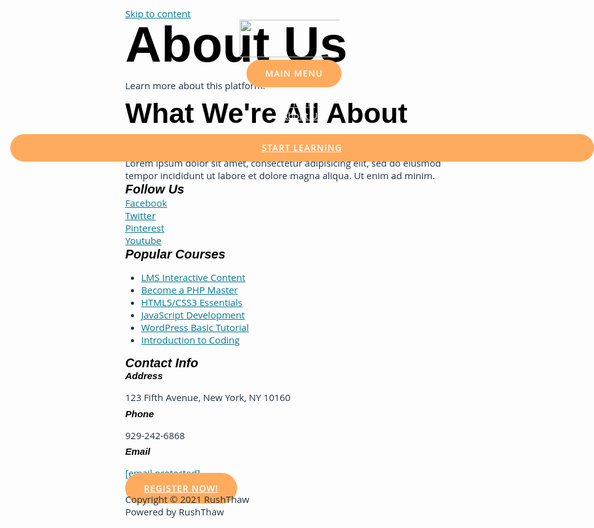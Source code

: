 <!DOCTYPE html>
<html lang="en-US">
<head>
<meta charset="UTF-8">
<meta name="viewport" content="width=device-width, initial-scale=1">
<link rel="profile" href="https://gmpg.org/xfn/11">
<title>About Us &#8211; RushThaw</title>
<meta name='robots' content='max-image-preview:large' />
<link rel='dns-prefetch' href='//platform-api.sharethis.com' />
<link rel='dns-prefetch' href='//fonts.googleapis.com' />
<link rel='dns-prefetch' href='//s.w.org' />
<link rel="alternate" type="application/rss+xml" title="RushThaw &raquo; Feed" href="https://platform.rushthaw.com/feed/" />
<link rel="alternate" type="application/rss+xml" title="RushThaw &raquo; Comments Feed" href="https://platform.rushthaw.com/comments/feed/" />
<script type="90255e0ad44b620b885b8bdf-text/javascript">
			window._wpemojiSettings = {"baseUrl":"https:\/\/s.w.org\/images\/core\/emoji\/13.0.1\/72x72\/","ext":".png","svgUrl":"https:\/\/s.w.org\/images\/core\/emoji\/13.0.1\/svg\/","svgExt":".svg","source":{"concatemoji":"https:\/\/platform.rushthaw.com\/wp-includes\/js\/wp-emoji-release.min.js?ver=5.7.2"}};
			!function(e,a,t){var n,r,o,i=a.createElement("canvas"),p=i.getContext&&i.getContext("2d");function s(e,t){var a=String.fromCharCode;p.clearRect(0,0,i.width,i.height),p.fillText(a.apply(this,e),0,0);e=i.toDataURL();return p.clearRect(0,0,i.width,i.height),p.fillText(a.apply(this,t),0,0),e===i.toDataURL()}function c(e){var t=a.createElement("script");t.src=e,t.defer=t.type="text/javascript",a.getElementsByTagName("head")[0].appendChild(t)}for(o=Array("flag","emoji"),t.supports={everything:!0,everythingExceptFlag:!0},r=0;r<o.length;r++)t.supports[o[r]]=function(e){if(!p||!p.fillText)return!1;switch(p.textBaseline="top",p.font="600 32px Arial",e){case"flag":return s([127987,65039,8205,9895,65039],[127987,65039,8203,9895,65039])?!1:!s([55356,56826,55356,56819],[55356,56826,8203,55356,56819])&&!s([55356,57332,56128,56423,56128,56418,56128,56421,56128,56430,56128,56423,56128,56447],[55356,57332,8203,56128,56423,8203,56128,56418,8203,56128,56421,8203,56128,56430,8203,56128,56423,8203,56128,56447]);case"emoji":return!s([55357,56424,8205,55356,57212],[55357,56424,8203,55356,57212])}return!1}(o[r]),t.supports.everything=t.supports.everything&&t.supports[o[r]],"flag"!==o[r]&&(t.supports.everythingExceptFlag=t.supports.everythingExceptFlag&&t.supports[o[r]]);t.supports.everythingExceptFlag=t.supports.everythingExceptFlag&&!t.supports.flag,t.DOMReady=!1,t.readyCallback=function(){t.DOMReady=!0},t.supports.everything||(n=function(){t.readyCallback()},a.addEventListener?(a.addEventListener("DOMContentLoaded",n,!1),e.addEventListener("load",n,!1)):(e.attachEvent("onload",n),a.attachEvent("onreadystatechange",function(){"complete"===a.readyState&&t.readyCallback()})),(n=t.source||{}).concatemoji?c(n.concatemoji):n.wpemoji&&n.twemoji&&(c(n.twemoji),c(n.wpemoji)))}(window,document,window._wpemojiSettings);
		</script>
<style>
img.wp-smiley,
img.emoji {
	display: inline !important;
	border: none !important;
	box-shadow: none !important;
	height: 1em !important;
	width: 1em !important;
	margin: 0 .07em !important;
	vertical-align: -0.1em !important;
	background: none !important;
	padding: 0 !important;
}
</style>
<link rel='stylesheet' id='course-review-css' href='https://platform.rushthaw.com/wp-content/plugins/learnpress-course-review/assets/css/course-review.css?ver=5.7.2' media='all' />
<link rel='stylesheet' id='astra-theme-css-css' href='https://platform.rushthaw.com/wp-content/themes/astra/assets/css/minified/style.min.css?ver=3.5.0' media='all' />
<style id='astra-theme-css-inline-css'>
html{font-size:93.75%;}a,.page-title{color:#007991;}a:hover,a:focus{color:#ffab5e;}body,button,input,select,textarea,.ast-button,.ast-custom-button{font-family:'Open Sans',sans-serif;font-weight:400;font-size:15px;font-size:1rem;}blockquote{color:#000000;}p,.entry-content p{margin-bottom:0.5em;}h1,.entry-content h1,h2,.entry-content h2,h3,.entry-content h3,h4,.entry-content h4,h5,.entry-content h5,h6,.entry-content h6,.site-title,.site-title a{font-family:'Poppins',sans-serif;font-weight:600;}.site-title{font-size:35px;font-size:2.3333333333333rem;display:none;}header .custom-logo-link img{max-width:160px;}.astra-logo-svg{width:160px;}.ast-archive-description .ast-archive-title{font-size:40px;font-size:2.6666666666667rem;}.site-header .site-description{font-size:15px;font-size:1rem;display:none;}.entry-title{font-size:25px;font-size:1.6666666666667rem;}h1,.entry-content h1{font-size:80px;font-size:5.3333333333333rem;font-weight:900;font-family:'Poppins',sans-serif;line-height:1;}h2,.entry-content h2{font-size:45px;font-size:3rem;font-weight:600;font-family:'Poppins',sans-serif;line-height:1.2;}h3,.entry-content h3{font-size:37px;font-size:2.4666666666667rem;font-weight:600;font-family:'Poppins',sans-serif;line-height:1.2;}h4,.entry-content h4{font-size:25px;font-size:1.6666666666667rem;line-height:1.2;}h5,.entry-content h5{font-size:20px;font-size:1.3333333333333rem;line-height:1.2;}h6,.entry-content h6{font-size:15px;font-size:1rem;line-height:1.2;}.ast-single-post .entry-title,.page-title{font-size:20px;font-size:1.3333333333333rem;}::selection{background-color:#ffab5e;color:#000000;}body,h1,.entry-title a,.entry-content h1,h2,.entry-content h2,h3,.entry-content h3,h4,.entry-content h4,h5,.entry-content h5,h6,.entry-content h6{color:#22323d;}.tagcloud a:hover,.tagcloud a:focus,.tagcloud a.current-item{color:#ffffff;border-color:#007991;background-color:#007991;}input:focus,input[type="text"]:focus,input[type="email"]:focus,input[type="url"]:focus,input[type="password"]:focus,input[type="reset"]:focus,input[type="search"]:focus,textarea:focus{border-color:#007991;}input[type="radio"]:checked,input[type=reset],input[type="checkbox"]:checked,input[type="checkbox"]:hover:checked,input[type="checkbox"]:focus:checked,input[type=range]::-webkit-slider-thumb{border-color:#007991;background-color:#007991;box-shadow:none;}.site-footer a:hover + .post-count,.site-footer a:focus + .post-count{background:#007991;border-color:#007991;}.single .nav-links .nav-previous,.single .nav-links .nav-next{color:#007991;}.entry-meta,.entry-meta *{line-height:1.45;color:#007991;}.entry-meta a:hover,.entry-meta a:hover *,.entry-meta a:focus,.entry-meta a:focus *,.page-links > .page-link,.page-links .page-link:hover,.post-navigation a:hover{color:#ffab5e;}.widget-title{font-size:21px;font-size:1.4rem;color:#22323d;}#cat option,.secondary .calendar_wrap thead a,.secondary .calendar_wrap thead a:visited{color:#007991;}.secondary .calendar_wrap #today,.ast-progress-val span{background:#007991;}.secondary a:hover + .post-count,.secondary a:focus + .post-count{background:#007991;border-color:#007991;}.calendar_wrap #today > a{color:#ffffff;}.page-links .page-link,.single .post-navigation a{color:#007991;}.ast-header-break-point .main-header-bar .ast-button-wrap .menu-toggle{border-radius:0px;}.main-header-menu .menu-link,.ast-header-custom-item a{color:#22323d;}.main-header-menu .menu-item:hover > .menu-link,.main-header-menu .menu-item:hover > .ast-menu-toggle,.main-header-menu .ast-masthead-custom-menu-items a:hover,.main-header-menu .menu-item.focus > .menu-link,.main-header-menu .menu-item.focus > .ast-menu-toggle,.main-header-menu .current-menu-item > .menu-link,.main-header-menu .current-menu-ancestor > .menu-link,.main-header-menu .current-menu-item > .ast-menu-toggle,.main-header-menu .current-menu-ancestor > .ast-menu-toggle{color:#007991;}.header-main-layout-3 .ast-main-header-bar-alignment{margin-right:auto;}.header-main-layout-2 .site-header-section-left .ast-site-identity{text-align:left;}.ast-logo-title-inline .site-logo-img{padding-right:1em;}.site-logo-img img{ transition:all 0.2s linear;}.ast-header-break-point .ast-mobile-menu-buttons-minimal.menu-toggle{background:transparent;color:#ffffff;}.ast-header-break-point .ast-mobile-menu-buttons-outline.menu-toggle{background:transparent;border:1px solid #ffffff;color:#ffffff;}.ast-header-break-point .ast-mobile-menu-buttons-fill.menu-toggle{background:#ffffff;color:#000000;}.ast-page-builder-template .hentry {margin: 0;}.ast-page-builder-template .site-content > .ast-container {max-width: 100%;padding: 0;}.ast-page-builder-template .site-content #primary {padding: 0;margin: 0;}.ast-page-builder-template .no-results {text-align: center;margin: 4em auto;}.ast-page-builder-template .ast-pagination {padding: 2em;} .ast-page-builder-template .entry-header.ast-no-title.ast-no-thumbnail {margin-top: 0;}.ast-page-builder-template .entry-header.ast-header-without-markup {margin-top: 0;margin-bottom: 0;}.ast-page-builder-template .entry-header.ast-no-title.ast-no-meta {margin-bottom: 0;}.ast-page-builder-template.single .post-navigation {padding-bottom: 2em;}.ast-page-builder-template.single-post .site-content > .ast-container {max-width: 100%;}.ast-page-builder-template.single-post .site-content > .ast-container {max-width: 100%;}.ast-page-builder-template .entry-header {margin-top: 4em;margin-left: auto;margin-right: auto;padding-left: 20px;padding-right: 20px;}.ast-page-builder-template .ast-archive-description {margin-top: 4em;margin-left: auto;margin-right: auto;padding-left: 20px;padding-right: 20px;}.ast-page-builder-template.ast-no-sidebar .entry-content .alignwide {margin-left: 0;margin-right: 0;}.single.ast-page-builder-template .entry-header {padding-left: 20px;padding-right: 20px;}.ast-page-builder-template.ast-no-sidebar .entry-content .alignwide {margin-left: 0;margin-right: 0;}.ast-small-footer{color:#a3a3a3;}.ast-small-footer > .ast-footer-overlay{background-color:#ffffff;;}.footer-adv .footer-adv-overlay{border-top-style:solid;border-top-color:#7a7a7a;}.wp-block-buttons.aligncenter{justify-content:center;}@media (max-width:782px){.entry-content .wp-block-columns .wp-block-column{margin-left:0px;}}@media (max-width:921px){.ast-separate-container .ast-article-post,.ast-separate-container .ast-article-single{padding:1.5em 2.14em;}.ast-separate-container #primary,.ast-separate-container #secondary{padding:1.5em 0;}#primary,#secondary{padding:1.5em 0;margin:0;}.ast-left-sidebar #content > .ast-container{display:flex;flex-direction:column-reverse;width:100%;}.ast-author-box img.avatar{margin:20px 0 0 0;}}@media (min-width:922px){.ast-separate-container.ast-right-sidebar #primary,.ast-separate-container.ast-left-sidebar #primary{border:0;}.search-no-results.ast-separate-container #primary{margin-bottom:4em;}}.elementor-button-wrapper .elementor-button{border-style:solid;border-top-width:0;border-right-width:0;border-left-width:0;border-bottom-width:0;}body .elementor-button.elementor-size-sm,body .elementor-button.elementor-size-xs,body .elementor-button.elementor-size-md,body .elementor-button.elementor-size-lg,body .elementor-button.elementor-size-xl,body .elementor-button{border-radius:100px;padding-top:15px;padding-right:30px;padding-bottom:15px;padding-left:30px;}@media (max-width:544px){.elementor-button-wrapper .elementor-button.elementor-size-sm,.elementor-button-wrapper .elementor-button.elementor-size-xs,.elementor-button-wrapper .elementor-button.elementor-size-md,.elementor-button-wrapper .elementor-button.elementor-size-lg,.elementor-button-wrapper .elementor-button.elementor-size-xl,.elementor-button-wrapper .elementor-button{padding-top:15px;padding-right:27px;padding-bottom:15px;padding-left:27px;}}.elementor-button-wrapper .elementor-button{border-color:#ffab5e;background-color:#ffab5e;}.elementor-button-wrapper .elementor-button:hover,.elementor-button-wrapper .elementor-button:focus{color:#ffffff;background-color:#ff9635;border-color:#ff9635;}.wp-block-button .wp-block-button__link,.elementor-button-wrapper .elementor-button,.elementor-button-wrapper .elementor-button:visited{color:#ffffff;}.elementor-button-wrapper .elementor-button{font-family:inherit;font-weight:600;line-height:1;text-transform:uppercase;letter-spacing:1px;}body .elementor-button.elementor-size-sm,body .elementor-button.elementor-size-xs,body .elementor-button.elementor-size-md,body .elementor-button.elementor-size-lg,body .elementor-button.elementor-size-xl,body .elementor-button{font-size:14px;font-size:0.93333333333333rem;}.wp-block-button .wp-block-button__link:hover,.wp-block-button .wp-block-button__link:focus{color:#ffffff;background-color:#ff9635;border-color:#ff9635;}.elementor-widget-heading h1.elementor-heading-title{line-height:1;}.elementor-widget-heading h2.elementor-heading-title{line-height:1.2;}.elementor-widget-heading h3.elementor-heading-title{line-height:1.2;}.elementor-widget-heading h4.elementor-heading-title{line-height:1.2;}.elementor-widget-heading h5.elementor-heading-title{line-height:1.2;}.elementor-widget-heading h6.elementor-heading-title{line-height:1.2;}.wp-block-button .wp-block-button__link{border-style:solid;border-top-width:0;border-right-width:0;border-left-width:0;border-bottom-width:0;border-color:#ffab5e;background-color:#ffab5e;color:#ffffff;font-family:inherit;font-weight:600;line-height:1;text-transform:uppercase;letter-spacing:1px;font-size:14px;font-size:0.93333333333333rem;border-radius:100px;padding-top:15px;padding-right:30px;padding-bottom:15px;padding-left:30px;}@media (max-width:921px){.wp-block-button .wp-block-button__link{font-size:13px;font-size:0.86666666666667rem;}}@media (max-width:544px){.wp-block-button .wp-block-button__link{font-size:12px;font-size:0.8rem;padding-top:15px;padding-right:27px;padding-bottom:15px;padding-left:27px;}}.menu-toggle,button,.ast-button,.ast-custom-button,.button,input#submit,input[type="button"],input[type="submit"],input[type="reset"]{border-style:solid;border-top-width:0;border-right-width:0;border-left-width:0;border-bottom-width:0;color:#ffffff;border-color:#ffab5e;background-color:#ffab5e;border-radius:100px;padding-top:15px;padding-right:30px;padding-bottom:15px;padding-left:30px;font-family:inherit;font-weight:600;font-size:14px;font-size:0.93333333333333rem;line-height:1;text-transform:uppercase;letter-spacing:1px;}button:focus,.menu-toggle:hover,button:hover,.ast-button:hover,.ast-custom-button:hover .button:hover,.ast-custom-button:hover ,input[type=reset]:hover,input[type=reset]:focus,input#submit:hover,input#submit:focus,input[type="button"]:hover,input[type="button"]:focus,input[type="submit"]:hover,input[type="submit"]:focus{color:#ffffff;background-color:#ff9635;border-color:#ff9635;}@media (min-width:544px){.ast-container{max-width:100%;}}@media (max-width:544px){.ast-separate-container .ast-article-post,.ast-separate-container .ast-article-single,.ast-separate-container .comments-title,.ast-separate-container .ast-archive-description{padding:1.5em 1em;}.ast-separate-container #content .ast-container{padding-left:0.54em;padding-right:0.54em;}.ast-separate-container .ast-comment-list li.depth-1{padding:1.5em 1em;margin-bottom:1.5em;}.ast-separate-container .ast-comment-list .bypostauthor{padding:.5em;}.ast-search-menu-icon.ast-dropdown-active .search-field{width:170px;}.menu-toggle,button,.ast-button,.button,input#submit,input[type="button"],input[type="submit"],input[type="reset"]{padding-top:15px;padding-right:27px;padding-bottom:15px;padding-left:27px;font-size:12px;font-size:0.8rem;}}@media (max-width:921px){.menu-toggle,button,.ast-button,.button,input#submit,input[type="button"],input[type="submit"],input[type="reset"]{font-size:13px;font-size:0.86666666666667rem;}.ast-mobile-header-stack .main-header-bar .ast-search-menu-icon{display:inline-block;}.ast-header-break-point.ast-header-custom-item-outside .ast-mobile-header-stack .main-header-bar .ast-search-icon{margin:0;}.ast-comment-avatar-wrap img{max-width:2.5em;}.ast-separate-container .ast-comment-list li.depth-1{padding:1.5em 2.14em;}.ast-separate-container .comment-respond{padding:2em 2.14em;}.ast-comment-meta{padding:0 1.8888em 1.3333em;}}@media (max-width:921px){.site-title{display:none;}.ast-archive-description .ast-archive-title{font-size:40px;}.site-header .site-description{display:none;}.entry-title{font-size:30px;}h1,.entry-content h1{font-size:65px;}h2,.entry-content h2{font-size:32px;}h3,.entry-content h3{font-size:25px;}h4,.entry-content h4{font-size:20px;font-size:1.3333333333333rem;}h5,.entry-content h5{font-size:18px;font-size:1.2rem;}h6,.entry-content h6{font-size:15px;font-size:1rem;}.ast-single-post .entry-title,.page-title{font-size:30px;}.astra-logo-svg{width:150px;}header .custom-logo-link img,.ast-header-break-point .site-logo-img .custom-mobile-logo-link img{max-width:150px;}}@media (max-width:544px){.site-title{display:none;}.ast-archive-description .ast-archive-title{font-size:40px;}.site-header .site-description{display:none;}.entry-title{font-size:30px;}h1,.entry-content h1{font-size:32px;}h2,.entry-content h2{font-size:26px;}h3,.entry-content h3{font-size:20px;}h4,.entry-content h4{font-size:18px;font-size:1.2rem;}h5,.entry-content h5{font-size:16px;font-size:1.0666666666667rem;}h6,.entry-content h6{font-size:15px;font-size:1rem;}.ast-single-post .entry-title,.page-title{font-size:30px;}.ast-header-break-point .site-branding img,.ast-header-break-point .custom-logo-link img{max-width:150px;}.astra-logo-svg{width:150px;}.ast-header-break-point .site-logo-img .custom-mobile-logo-link img{max-width:150px;}}@media (max-width:921px){html{font-size:85.5%;}}@media (max-width:544px){html{font-size:85.5%;}}@media (min-width:922px){.ast-container{max-width:1240px;}}@font-face {font-family: "Astra";src: url(https://platform.rushthaw.com/wp-content/themes/astra/assets/fonts/astra.woff) format("woff"),url(https://platform.rushthaw.com/wp-content/themes/astra/assets/fonts/astra.ttf) format("truetype"),url(https://platform.rushthaw.com/wp-content/themes/astra/assets/fonts/astra.svg#astra) format("svg");font-weight: normal;font-style: normal;font-display: fallback;}@media (max-width:921px) {.main-header-bar .main-header-bar-navigation{display:none;}}.ast-desktop .main-header-menu.submenu-with-border .sub-menu,.ast-desktop .main-header-menu.submenu-with-border .astra-full-megamenu-wrapper{border-color:#ffab5e;}.ast-desktop .main-header-menu.submenu-with-border .sub-menu{border-top-width:2px;border-right-width:0px;border-left-width:0px;border-bottom-width:0px;border-style:solid;}.ast-desktop .main-header-menu.submenu-with-border .sub-menu .sub-menu{top:-2px;}.ast-desktop .main-header-menu.submenu-with-border .sub-menu .menu-link,.ast-desktop .main-header-menu.submenu-with-border .children .menu-link{border-bottom-width:0px;border-style:solid;border-color:#eaeaea;}@media (min-width:922px){.main-header-menu .sub-menu .menu-item.ast-left-align-sub-menu:hover > .sub-menu,.main-header-menu .sub-menu .menu-item.ast-left-align-sub-menu.focus > .sub-menu{margin-left:-0px;}}.ast-small-footer{border-top-style:solid;border-top-width:0;border-top-color:#7a7a7a;}.ast-header-break-point .main-navigation ul .button-custom-menu-item .menu-link {padding: 0 20px;display: inline-block;width: 100%;border-bottom-width: 1px;border-style: solid;border-color: #eaeaea;}.button-custom-menu-item .ast-custom-button-link .ast-custom-button {font-size: inherit;font-family: inherit;font-weight: inherit;}.button-custom-menu-item .ast-custom-button-link .ast-custom-button:hover {transition: all 0.1s ease-in-out;}.ast-header-break-point.ast-header-custom-item-inside .main-header-bar .main-header-bar-navigation .ast-search-icon {display: none;}.ast-header-break-point.ast-header-custom-item-inside .main-header-bar .ast-search-menu-icon .search-form {padding: 0;display: block;overflow: hidden;}.ast-header-break-point .ast-header-custom-item .widget:last-child {margin-bottom: 1em;}.ast-header-custom-item .widget {margin: 0.5em;display: inline-block;vertical-align: middle;}.ast-header-custom-item .widget p {margin-bottom: 0;}.ast-header-custom-item .widget li {width: auto;}.ast-header-custom-item-inside .button-custom-menu-item .menu-link {display: none;}.ast-header-custom-item-inside.ast-header-break-point .button-custom-menu-item .ast-custom-button-link {display: none;}.ast-header-custom-item-inside.ast-header-break-point .button-custom-menu-item .menu-link {display: block;}.ast-header-break-point.ast-header-custom-item-outside .main-header-bar .ast-search-icon {margin-right: 1em;}.ast-header-break-point.ast-header-custom-item-inside .main-header-bar .ast-search-menu-icon .search-field,.ast-header-break-point.ast-header-custom-item-inside .main-header-bar .ast-search-menu-icon.ast-inline-search .search-field {width: 100%;padding-right: 5.5em;}.ast-header-break-point.ast-header-custom-item-inside .main-header-bar .ast-search-menu-icon .search-submit {display: block;position: absolute;height: 100%;top: 0;right: 0;padding: 0 1em;border-radius: 0;}.ast-header-break-point .ast-header-custom-item .ast-masthead-custom-menu-items {padding-left: 20px;padding-right: 20px;margin-bottom: 1em;margin-top: 1em;}.ast-header-custom-item-inside.ast-header-break-point .button-custom-menu-item {padding-left: 0;padding-right: 0;margin-top: 0;margin-bottom: 0;}.astra-icon-down_arrow::after {content: "\e900";font-family: Astra;}.astra-icon-close::after {content: "\e5cd";font-family: Astra;}.astra-icon-drag_handle::after {content: "\e25d";font-family: Astra;}.astra-icon-format_align_justify::after {content: "\e235";font-family: Astra;}.astra-icon-menu::after {content: "\e5d2";font-family: Astra;}.astra-icon-reorder::after {content: "\e8fe";font-family: Astra;}.astra-icon-search::after {content: "\e8b6";font-family: Astra;}.astra-icon-zoom_in::after {content: "\e56b";font-family: Astra;}.astra-icon-check-circle::after {content: "\e901";font-family: Astra;}.astra-icon-shopping-cart::after {content: "\f07a";font-family: Astra;}.astra-icon-shopping-bag::after {content: "\f290";font-family: Astra;}.astra-icon-shopping-basket::after {content: "\f291";font-family: Astra;}.astra-icon-circle-o::after {content: "\e903";font-family: Astra;}.astra-icon-certificate::after {content: "\e902";font-family: Astra;}@media (min-width:921px){.ast-theme-transparent-header #masthead{position:absolute;left:0;right:0;}.ast-theme-transparent-header .main-header-bar,.ast-theme-transparent-header.ast-header-break-point .main-header-bar{background:none;}body.elementor-editor-active.ast-theme-transparent-header #masthead,.fl-builder-edit .ast-theme-transparent-header #masthead,body.vc_editor.ast-theme-transparent-header #masthead,body.brz-ed.ast-theme-transparent-header #masthead{z-index:0;}.ast-header-break-point.ast-replace-site-logo-transparent.ast-theme-transparent-header .custom-mobile-logo-link{display:none;}.ast-header-break-point.ast-replace-site-logo-transparent.ast-theme-transparent-header .transparent-custom-logo{display:inline-block;}.ast-theme-transparent-header .ast-above-header,.ast-theme-transparent-header .ast-above-header.ast-above-header-bar{background-image:none;background-color:transparent;}.ast-theme-transparent-header .ast-below-header{background-image:none;background-color:transparent;}}.ast-theme-transparent-header .ast-builder-menu .main-header-menu,.ast-theme-transparent-header .ast-builder-menu .main-header-menu .menu-link,.ast-theme-transparent-header [CLASS*="ast-builder-menu-"] .main-header-menu .menu-item > .menu-link,.ast-theme-transparent-header .ast-masthead-custom-menu-items,.ast-theme-transparent-header .ast-masthead-custom-menu-items a,.ast-theme-transparent-header .ast-builder-menu .main-header-menu .menu-item > .ast-menu-toggle,.ast-theme-transparent-header .ast-builder-menu .main-header-menu .menu-item > .ast-menu-toggle,.ast-theme-transparent-header .ast-above-header-navigation a,.ast-header-break-point.ast-theme-transparent-header .ast-above-header-navigation a,.ast-header-break-point.ast-theme-transparent-header .ast-above-header-navigation > ul.ast-above-header-menu > .menu-item-has-children:not(.current-menu-item) > .ast-menu-toggle,.ast-theme-transparent-header .ast-below-header-menu,.ast-theme-transparent-header .ast-below-header-menu a,.ast-header-break-point.ast-theme-transparent-header .ast-below-header-menu a,.ast-header-break-point.ast-theme-transparent-header .ast-below-header-menu,.ast-theme-transparent-header .main-header-menu .menu-link{color:rgba(255,255,255,0.75);}.ast-theme-transparent-header .ast-builder-menu .main-header-menu .menu-item:hover > .menu-link,.ast-theme-transparent-header .ast-builder-menu .main-header-menu .menu-item:hover > .ast-menu-toggle,.ast-theme-transparent-header .ast-builder-menu .main-header-menu .ast-masthead-custom-menu-items a:hover,.ast-theme-transparent-header .ast-builder-menu .main-header-menu .focus > .menu-link,.ast-theme-transparent-header .ast-builder-menu .main-header-menu .focus > .ast-menu-toggle,.ast-theme-transparent-header .ast-builder-menu .main-header-menu .current-menu-item > .menu-link,.ast-theme-transparent-header .ast-builder-menu .main-header-menu .current-menu-ancestor > .menu-link,.ast-theme-transparent-header .ast-builder-menu .main-header-menu .current-menu-item > .ast-menu-toggle,.ast-theme-transparent-header .ast-builder-menu .main-header-menu .current-menu-ancestor > .ast-menu-toggle,.ast-theme-transparent-header [CLASS*="ast-builder-menu-"] .main-header-menu .current-menu-item > .menu-link,.ast-theme-transparent-header [CLASS*="ast-builder-menu-"] .main-header-menu .current-menu-ancestor > .menu-link,.ast-theme-transparent-header [CLASS*="ast-builder-menu-"] .main-header-menu .current-menu-item > .ast-menu-toggle,.ast-theme-transparent-header [CLASS*="ast-builder-menu-"] .main-header-menu .current-menu-ancestor > .ast-menu-toggle,.ast-theme-transparent-header .main-header-menu .menu-item:hover > .menu-link,.ast-theme-transparent-header .main-header-menu .current-menu-item > .menu-link,.ast-theme-transparent-header .main-header-menu .current-menu-ancestor > .menu-link{color:#ffffff;}@media (max-width:921px){.ast-theme-transparent-header #masthead{position:absolute;left:0;right:0;}.ast-theme-transparent-header .main-header-bar,.ast-theme-transparent-header.ast-header-break-point .main-header-bar{background:none;}body.elementor-editor-active.ast-theme-transparent-header #masthead,.fl-builder-edit .ast-theme-transparent-header #masthead,body.vc_editor.ast-theme-transparent-header #masthead,body.brz-ed.ast-theme-transparent-header #masthead{z-index:0;}.ast-header-break-point.ast-replace-site-logo-transparent.ast-theme-transparent-header .custom-mobile-logo-link{display:none;}.ast-header-break-point.ast-replace-site-logo-transparent.ast-theme-transparent-header .transparent-custom-logo{display:inline-block;}.ast-theme-transparent-header .ast-above-header,.ast-theme-transparent-header .ast-above-header.ast-above-header-bar{background-image:none;background-color:transparent;}.ast-theme-transparent-header .ast-below-header{background-image:none;background-color:transparent;}}@media (max-width:921px){.ast-theme-transparent-header .ast-builder-menu .main-header-menu,.ast-theme-transparent-header .ast-builder-menu .main-header-menu .menu-link,.ast-theme-transparent-header [CLASS*="ast-builder-menu-"] .main-header-menu .menu-item > .menu-link,.ast-theme-transparent-header .ast-masthead-custom-menu-items,.ast-theme-transparent-header .ast-masthead-custom-menu-items a,.ast-theme-transparent-header .ast-builder-menu .main-header-menu .menu-item > .ast-menu-toggle,.ast-theme-transparent-header .ast-builder-menu .main-header-menu .menu-item > .ast-menu-toggle,.ast-theme-transparent-header .main-header-menu .menu-link{color:#676767;}.ast-theme-transparent-header .ast-builder-menu .main-header-menu .menu-item:hover > .menu-link,.ast-theme-transparent-header .ast-builder-menu .main-header-menu .menu-item:hover > .ast-menu-toggle,.ast-theme-transparent-header .ast-builder-menu .main-header-menu .ast-masthead-custom-menu-items a:hover,.ast-theme-transparent-header .ast-builder-menu .main-header-menu .focus > .menu-link,.ast-theme-transparent-header .ast-builder-menu .main-header-menu .focus > .ast-menu-toggle,.ast-theme-transparent-header .ast-builder-menu .main-header-menu .current-menu-item > .menu-link,.ast-theme-transparent-header .ast-builder-menu .main-header-menu .current-menu-ancestor > .menu-link,.ast-theme-transparent-header .ast-builder-menu .main-header-menu .current-menu-item > .ast-menu-toggle,.ast-theme-transparent-header .ast-builder-menu .main-header-menu .current-menu-ancestor > .ast-menu-toggle,.ast-theme-transparent-header [CLASS*="ast-builder-menu-"] .main-header-menu .current-menu-item > .menu-link,.ast-theme-transparent-header [CLASS*="ast-builder-menu-"] .main-header-menu .current-menu-ancestor > .menu-link,.ast-theme-transparent-header [CLASS*="ast-builder-menu-"] .main-header-menu .current-menu-item > .ast-menu-toggle,.ast-theme-transparent-header [CLASS*="ast-builder-menu-"] .main-header-menu .current-menu-ancestor > .ast-menu-toggle,.ast-theme-transparent-header .main-header-menu .menu-item:hover > .menu-link,.ast-theme-transparent-header .main-header-menu .current-menu-item > .menu-link,.ast-theme-transparent-header .main-header-menu .current-menu-ancestor > .menu-link{color:#007991;}}.ast-theme-transparent-header .main-header-bar,.ast-theme-transparent-header.ast-header-break-point .main-header-bar{border-bottom-width:0;border-bottom-style:solid;}.ast-breadcrumbs .trail-browse,.ast-breadcrumbs .trail-items,.ast-breadcrumbs .trail-items li{display:inline-block;margin:0;padding:0;border:none;background:inherit;text-indent:0;}.ast-breadcrumbs .trail-browse{font-size:inherit;font-style:inherit;font-weight:inherit;color:inherit;}.ast-breadcrumbs .trail-items{list-style:none;}.trail-items li::after{padding:0 0.3em;content:"\00bb";}.trail-items li:last-of-type::after{display:none;}h1,.entry-content h1,h2,.entry-content h2,h3,.entry-content h3,h4,.entry-content h4,h5,.entry-content h5,h6,.entry-content h6{color:#000000;}.elementor-widget-heading .elementor-heading-title{margin:0;}.elementor-post.elementor-grid-item.hentry{margin-bottom:0;}.woocommerce div.product .elementor-element.elementor-products-grid .related.products ul.products li.product,.elementor-element .elementor-wc-products .woocommerce[class*='columns-'] ul.products li.product{width:auto;margin:0;float:none;}.ast-left-sidebar .elementor-section.elementor-section-stretched,.ast-right-sidebar .elementor-section.elementor-section-stretched{max-width:100%;left:0 !important;}.elementor-template-full-width .ast-container{display:block;}.ast-header-break-point .main-header-bar{border-bottom-width:0;}@media (min-width:922px){.main-header-bar{border-bottom-width:0;}}.ast-safari-browser-less-than-11 .main-header-menu .menu-item, .ast-safari-browser-less-than-11 .main-header-bar .ast-masthead-custom-menu-items{display:block;}.main-header-menu .menu-item, #astra-footer-menu .menu-item, .main-header-bar .ast-masthead-custom-menu-items{-js-display:flex;display:flex;-webkit-box-pack:center;-webkit-justify-content:center;-moz-box-pack:center;-ms-flex-pack:center;justify-content:center;-webkit-box-orient:vertical;-webkit-box-direction:normal;-webkit-flex-direction:column;-moz-box-orient:vertical;-moz-box-direction:normal;-ms-flex-direction:column;flex-direction:column;}.main-header-menu > .menu-item > .menu-link, #astra-footer-menu > .menu-item > .menu-link,{height:100%;-webkit-box-align:center;-webkit-align-items:center;-moz-box-align:center;-ms-flex-align:center;align-items:center;-js-display:flex;display:flex;}.ast-primary-menu-disabled .main-header-bar .ast-masthead-custom-menu-items{flex:unset;}.main-header-menu .sub-menu .menu-item.menu-item-has-children > .menu-link:after{position:absolute;right:1em;top:50%;transform:translate(0,-50%) rotate(270deg);}.ast-header-break-point .main-header-bar .main-header-bar-navigation .page_item_has_children > .ast-menu-toggle::before, .ast-header-break-point .main-header-bar .main-header-bar-navigation .menu-item-has-children > .ast-menu-toggle::before, .ast-mobile-popup-drawer .main-header-bar-navigation .menu-item-has-children>.ast-menu-toggle::before, .ast-header-break-point .ast-mobile-header-wrap .main-header-bar-navigation .menu-item-has-children > .ast-menu-toggle::before{font-weight:bold;content:"\e900";font-family:Astra;text-decoration:inherit;display:inline-block;}.ast-header-break-point .main-navigation ul.sub-menu .menu-item .menu-link:before{content:"\e900";font-family:Astra;font-size:.65em;text-decoration:inherit;display:inline-block;transform:translate(0, -2px) rotateZ(270deg);margin-right:5px;}.widget_search .search-form:after{font-family:Astra;font-size:1.2em;font-weight:normal;content:"\e8b6";position:absolute;top:50%;right:15px;transform:translate(0, -50%);}.astra-search-icon::before{content:"\e8b6";font-family:Astra;font-style:normal;font-weight:normal;text-decoration:inherit;text-align:center;-webkit-font-smoothing:antialiased;-moz-osx-font-smoothing:grayscale;}.main-header-bar .main-header-bar-navigation .page_item_has_children > a:after, .main-header-bar .main-header-bar-navigation .menu-item-has-children > a:after, .site-header-focus-item .main-header-bar-navigation .menu-item-has-children > .menu-link:after{content:"\e900";display:inline-block;font-family:Astra;font-size:.6rem;font-weight:bold;text-rendering:auto;-webkit-font-smoothing:antialiased;-moz-osx-font-smoothing:grayscale;margin-left:10px;line-height:normal;}.ast-mobile-popup-drawer .main-header-bar-navigation .ast-submenu-expanded>.ast-menu-toggle::before{transform:rotateX(180deg);}.ast-header-break-point .main-header-bar-navigation .menu-item-has-children > .menu-link:after{display:none;}
</style>
<link rel='stylesheet' id='astra-google-fonts-css' href='//fonts.googleapis.com/css?family=Open+Sans%3A400%2C600%2C700%7CPoppins%3A600%2C&#038;display=fallback&#038;ver=3.5.0' media='all' />
<link rel='stylesheet' id='astra-menu-animation-css' href='https://platform.rushthaw.com/wp-content/themes/astra/assets/css/minified/menu-animation.min.css?ver=3.5.0' media='all' />
<link rel='stylesheet' id='wp-block-library-css' href='https://platform.rushthaw.com/wp-includes/css/dist/block-library/style.min.css?ver=5.7.2' media='all' />
<link rel='stylesheet' id='wplc_chat_box-front-end-css' href='//platform.rushthaw.com/wp-content/plugins/wp-live-chat-support/includes/blocks/wplc-chat-box/style.css?ver=1623834382' media='all' />
<link rel='stylesheet' id='wplc_chat_box-front-end-template-css' href='//platform.rushthaw.com/wp-content/plugins/wp-live-chat-support/includes/blocks/wplc-chat-box/wplc_gutenberg_template_styles.css?ver=1623834382' media='all' />
<link rel='stylesheet' id='share-this-share-buttons-sticky-css' href='https://platform.rushthaw.com/wp-content/plugins/sharethis-share-buttons/css/mu-style.css?ver=5.7.2' media='all' />
<link rel='stylesheet' id='hfe-style-css' href='https://platform.rushthaw.com/wp-content/plugins/header-footer-elementor/assets/css/header-footer-elementor.css?ver=1.5.9' media='all' />
<link rel='stylesheet' id='elementor-icons-css' href='https://platform.rushthaw.com/wp-content/plugins/elementor/assets/lib/eicons/css/elementor-icons.min.css?ver=5.11.0' media='all' />
<link rel='stylesheet' id='elementor-animations-css' href='https://platform.rushthaw.com/wp-content/plugins/elementor/assets/lib/animations/animations.min.css?ver=3.2.4' media='all' />
<link rel='stylesheet' id='elementor-frontend-css' href='https://platform.rushthaw.com/wp-content/plugins/elementor/assets/css/frontend.min.css?ver=3.2.4' media='all' />
<style id='elementor-frontend-inline-css'>
@font-face{font-family:eicons;src:url(https://platform.rushthaw.com/wp-content/plugins/elementor/assets/lib/eicons/fonts/eicons.eot?5.10.0);src:url(https://platform.rushthaw.com/wp-content/plugins/elementor/assets/lib/eicons/fonts/eicons.eot?5.10.0#iefix) format("embedded-opentype"),url(https://platform.rushthaw.com/wp-content/plugins/elementor/assets/lib/eicons/fonts/eicons.woff2?5.10.0) format("woff2"),url(https://platform.rushthaw.com/wp-content/plugins/elementor/assets/lib/eicons/fonts/eicons.woff?5.10.0) format("woff"),url(https://platform.rushthaw.com/wp-content/plugins/elementor/assets/lib/eicons/fonts/eicons.ttf?5.10.0) format("truetype"),url(https://platform.rushthaw.com/wp-content/plugins/elementor/assets/lib/eicons/fonts/eicons.svg?5.10.0#eicon) format("svg");font-weight:400;font-style:normal}
</style>
<link rel='stylesheet' id='elementor-post-715-css' href='https://platform.rushthaw.com/wp-content/uploads/elementor/css/post-715.css?ver=1623759658' media='all' />
<link rel='stylesheet' id='elementor-post-732-css' href='https://platform.rushthaw.com/wp-content/uploads/elementor/css/post-732.css?ver=1623770286' media='all' />
<link rel='stylesheet' id='hfe-widgets-style-css' href='https://platform.rushthaw.com/wp-content/plugins/header-footer-elementor/inc/widgets-css/frontend.css?ver=1.5.9' media='all' />
<link rel='stylesheet' id='elementor-post-293-css' href='https://platform.rushthaw.com/wp-content/uploads/elementor/css/post-293.css?ver=1623759658' media='all' />
<link rel='stylesheet' id='dashicons-css' href='https://platform.rushthaw.com/wp-includes/css/dashicons.min.css?ver=5.7.2' media='all' />
<link rel='stylesheet' id='google-fonts-1-css' href='https://fonts.googleapis.com/css?family=Roboto%3A100%2C100italic%2C200%2C200italic%2C300%2C300italic%2C400%2C400italic%2C500%2C500italic%2C600%2C600italic%2C700%2C700italic%2C800%2C800italic%2C900%2C900italic%7CRoboto+Slab%3A100%2C100italic%2C200%2C200italic%2C300%2C300italic%2C400%2C400italic%2C500%2C500italic%2C600%2C600italic%2C700%2C700italic%2C800%2C800italic%2C900%2C900italic&#038;display=auto&#038;ver=5.7.2' media='all' />
<link rel='stylesheet' id='elementor-icons-shared-0-css' href='https://platform.rushthaw.com/wp-content/plugins/elementor/assets/lib/font-awesome/css/fontawesome.min.css?ver=5.15.1' media='all' />
<link rel='stylesheet' id='elementor-icons-fa-brands-css' href='https://platform.rushthaw.com/wp-content/plugins/elementor/assets/lib/font-awesome/css/brands.min.css?ver=5.15.1' media='all' />
<link rel='stylesheet' id='elementor-icons-fa-solid-css' href='https://platform.rushthaw.com/wp-content/plugins/elementor/assets/lib/font-awesome/css/solid.min.css?ver=5.15.1' media='all' />
<!--[if IE]>
<script src='https://platform.rushthaw.com/wp-content/themes/astra/assets/js/minified/flexibility.min.js?ver=3.5.0' id='astra-flexibility-js'></script>
<script id='astra-flexibility-js-after'>
flexibility(document.documentElement);
</script>
<![endif]-->
<script src='https://platform.rushthaw.com/wp-includes/js/jquery/jquery.min.js?ver=3.5.1' id='jquery-core-js' type="90255e0ad44b620b885b8bdf-text/javascript"></script>
<script src='https://platform.rushthaw.com/wp-includes/js/jquery/jquery-migrate.min.js?ver=3.3.2' id='jquery-migrate-js' type="90255e0ad44b620b885b8bdf-text/javascript"></script>
<script src='//platform-api.sharethis.com/js/sharethis.js#property=60c9bcde38c7b10019061974&#038;product=sticky-buttons' id='share-this-share-buttons-mu-js' type="90255e0ad44b620b885b8bdf-text/javascript"></script>
<link rel="https://api.w.org/" href="https://platform.rushthaw.com/wp-json/" /><link rel="alternate" type="application/json" href="https://platform.rushthaw.com/wp-json/wp/v2/pages/732" /><link rel="EditURI" type="application/rsd+xml" title="RSD" href="https://platform.rushthaw.com/xmlrpc.php?rsd" />
<link rel="wlwmanifest" type="application/wlwmanifest+xml" href="https://platform.rushthaw.com/wp-includes/wlwmanifest.xml" />
<meta name="generator" content="WordPress 5.7.2" />
<link rel="canonical" href="https://platform.rushthaw.com/about-us/" />
<link rel='shortlink' href='https://platform.rushthaw.com/?p=732' />
<link rel="alternate" type="application/json+oembed" href="https://platform.rushthaw.com/wp-json/oembed/1.0/embed?url=https%3A%2F%2Fplatform.rushthaw.com%2Fabout-us%2F" />
<link rel="alternate" type="text/xml+oembed" href="https://platform.rushthaw.com/wp-json/oembed/1.0/embed?url=https%3A%2F%2Fplatform.rushthaw.com%2Fabout-us%2F&#038;format=xml" />
<style id="learn-press-custom-css">
			:root {
				--lp-primary-color: #ffb606;
				--lp-secondary-color: #442e66;
			}
		</style>
<link rel="icon" href="https://platform.rushthaw.com/wp-content/uploads/2021/02/cropped-RushThaw-Favicon-32x32.jpg" sizes="32x32" />
<link rel="icon" href="https://platform.rushthaw.com/wp-content/uploads/2021/02/cropped-RushThaw-Favicon-192x192.jpg" sizes="192x192" />
<link rel="apple-touch-icon" href="https://platform.rushthaw.com/wp-content/uploads/2021/02/cropped-RushThaw-Favicon-180x180.jpg" />
<meta name="msapplication-TileImage" content="https://platform.rushthaw.com/wp-content/uploads/2021/02/cropped-RushThaw-Favicon-270x270.jpg" />
</head>
<body data-rsssl=1 itemtype='https://schema.org/WebPage' itemscope='itemscope' class="page-template-default page page-id-732 wp-custom-logo ehf-footer ehf-template-astra ehf-stylesheet-astra ast-desktop ast-page-builder-template ast-no-sidebar astra-3.5.0 ast-header-custom-item-inside ast-single-post ast-replace-site-logo-transparent ast-inherit-site-logo-transparent ast-theme-transparent-header elementor-default elementor-kit-715 elementor-page elementor-page-732">
<div class="hfeed site" id="page">
<a class="skip-link screen-reader-text" href="#content">Skip to content</a>
<header class="site-header ast-primary-submenu-animation-fade header-main-layout-1 ast-primary-menu-enabled ast-logo-title-inline ast-hide-custom-menu-mobile ast-menu-toggle-icon ast-mobile-header-inline" id="masthead" itemtype="https://schema.org/WPHeader" itemscope="itemscope" itemid="#masthead">
<div class="main-header-bar-wrap">
<div class="main-header-bar">
<div class="ast-container">
<div class="ast-flex main-header-container">
<div class="site-branding">
<div class="ast-site-identity" itemtype="https://schema.org/Organization" itemscope="itemscope">
<span class="site-logo-img"><a href="https://platform.rushthaw.com/" class="custom-logo-link transparent-custom-logo" rel="home" itemprop="url"><img width="224" height="60" src="https://platform.rushthaw.com/wp-content/uploads/2021/02/logo-regular-free-img.png" class="custom-logo" alt="" loading="lazy" srcset="https://platform.rushthaw.com/wp-content/uploads/2021/02/logo-regular-free-img.png 1x, https://platform.rushthaw.com/wp-content/uploads/2021/02/logo-retina-free-img.png 2x" /></a></span> </div>
</div>

<div class="ast-mobile-menu-buttons">
<div class="ast-button-wrap">
<button type="button" class="menu-toggle main-header-menu-toggle  ast-mobile-menu-buttons-fill " aria-controls='primary-menu' aria-expanded='false'>
<span class="screen-reader-text">Main Menu</span>
<span class="ast-icon icon-menu-bars"><span class="menu-toggle-icon"></span></span> </button>
</div>
</div>
<div class="ast-main-header-bar-alignment"><div class="main-header-bar-navigation"><nav class="ast-flex-grow-1 navigation-accessibility" id="site-navigation" aria-label="Site Navigation" itemtype="https://schema.org/SiteNavigationElement" itemscope="itemscope"><div class="main-navigation"><ul id="primary-menu" class="main-header-menu ast-nav-menu ast-flex ast-justify-content-flex-end  submenu-with-border astra-menu-animation-fade "><li id="menu-item-24" class="menu-item menu-item-type-post_type menu-item-object-page menu-item-home menu-item-24"><a href="https://platform.rushthaw.com/" class="menu-link">Home</a></li>
<li id="menu-item-23" class="menu-item menu-item-type-post_type menu-item-object-page current-menu-item page_item page-item-732 current_page_item menu-item-23"><a href="https://platform.rushthaw.com/about-us/" aria-current="page" class="menu-link">About Us</a></li>
<li id="menu-item-21" class="menu-item menu-item-type-post_type menu-item-object-page menu-item-21"><a href="https://platform.rushthaw.com/contact/" class="menu-link">Contact</a></li>
<li class="ast-masthead-custom-menu-items button-custom-menu-item">
<a class="ast-custom-button-link" href="https://platform.rushthaw.com/courses/" target="_self"><div class=ast-button>Start Learning</div></a><a class="menu-link" href="https://platform.rushthaw.com/courses/" target="_self">Start Learning</a> </li>
</ul></div></nav></div></div> </div>
</div>
</div> 
</div> 
</header>
<div id="content" class="site-content">
<div class="ast-container">

<div id="primary" class="content-area primary">
<main id="main" class="site-main">
<article class="post-732 page type-page status-publish ast-article-single" id="post-732" itemtype="https://schema.org/CreativeWork" itemscope="itemscope">
<header class="entry-header ast-header-without-markup">
</header>
<div class="entry-content clear" itemprop="text">
<div data-elementor-type="wp-page" data-elementor-id="732" class="elementor elementor-732" data-elementor-settings="[]">
<div class="elementor-section-wrap">
<section class="elementor-section elementor-top-section elementor-element elementor-element-6ff2ff7 elementor-section-boxed elementor-section-height-default elementor-section-height-default" data-id="6ff2ff7" data-element_type="section" data-settings="{&quot;background_background&quot;:&quot;classic&quot;}">
<div class="elementor-background-overlay"></div>
<div class="elementor-container elementor-column-gap-no">
<div class="elementor-column elementor-col-100 elementor-top-column elementor-element elementor-element-d4acc06" data-id="d4acc06" data-element_type="column">
<div class="elementor-widget-wrap elementor-element-populated">
<div class="elementor-element elementor-element-bee4950 elementor-widget elementor-widget-heading" data-id="bee4950" data-element_type="widget" data-widget_type="heading.default">
<div class="elementor-widget-container">
<h1 class="elementor-heading-title elementor-size-default">About Us</h1> </div>
</div>
<div class="elementor-element elementor-element-db7027d elementor-widget elementor-widget-text-editor" data-id="db7027d" data-element_type="widget" data-widget_type="text-editor.default">
<div class="elementor-widget-container">
<p>Learn more about this platform.</p> </div>
</div>
</div>
</div>
</div>
</section>
<section class="elementor-section elementor-top-section elementor-element elementor-element-dbdf9ac elementor-section-content-middle elementor-section-boxed elementor-section-height-default elementor-section-height-default" data-id="dbdf9ac" data-element_type="section">
<div class="elementor-container elementor-column-gap-no">
<div class="elementor-column elementor-col-33 elementor-top-column elementor-element elementor-element-885cb99" data-id="885cb99" data-element_type="column">
<div class="elementor-widget-wrap elementor-element-populated">
<div class="elementor-element elementor-element-50ddc50 elementor-widget elementor-widget-heading" data-id="50ddc50" data-element_type="widget" data-widget_type="heading.default">
<div class="elementor-widget-container">
<h2 class="elementor-heading-title elementor-size-default">What We're All About</h2> </div>
</div>
</div>
</div>
<div class="elementor-column elementor-col-66 elementor-top-column elementor-element elementor-element-105f188" data-id="105f188" data-element_type="column">
<div class="elementor-widget-wrap elementor-element-populated">
<div class="elementor-element elementor-element-4918b41 elementor-widget elementor-widget-text-editor" data-id="4918b41" data-element_type="widget" data-widget_type="text-editor.default">
<div class="elementor-widget-container">
<p>We are an Online Learning (LMS) platform for teachers and students.</p> </div>
</div>
</div>
</div>
</div>
</section>
</div>
</div>
</div>
</article>
</main>
</div>
</div> 
</div>
<footer itemtype="https://schema.org/WPFooter" itemscope="itemscope" id="colophon" role="contentinfo">
<div class='footer-width-fixer'> <div data-elementor-type="wp-post" data-elementor-id="293" class="elementor elementor-293" data-elementor-settings="[]">
<div class="elementor-section-wrap">
<section class="elementor-section elementor-top-section elementor-element elementor-element-132aa59 elementor-section-boxed elementor-section-height-default elementor-section-height-default" data-id="132aa59" data-element_type="section">
<div class="elementor-container elementor-column-gap-no">
<div class="elementor-column elementor-col-50 elementor-top-column elementor-element elementor-element-de20e03" data-id="de20e03" data-element_type="column">
<div class="elementor-widget-wrap elementor-element-populated">
<div class="elementor-element elementor-element-177464c elementor-widget__width-auto elementor-widget elementor-widget-site-logo" data-id="177464c" data-element_type="widget" data-widget_type="site-logo.default">
<div class="elementor-widget-container">
<div class="hfe-site-logo">
<a data-elementor-open-lightbox="" class='elementor-clickable' href="https://platform.rushthaw.com">
<div class="hfe-site-logo-set">
<div class="hfe-site-logo-container">
<img class="hfe-site-logo-img elementor-animation-" src="https://platform.rushthaw.com/wp-content/uploads/2021/02/logo-regular.png" alt="" />
</div>
</div>
</a>
</div>
</div>
</div>
<div class="elementor-element elementor-element-ab773fc elementor-widget-tablet__width-initial elementor-widget-mobile__width-inherit elementor-widget elementor-widget-text-editor" data-id="ab773fc" data-element_type="widget" data-widget_type="text-editor.default">
<div class="elementor-widget-container">
Lorem ipsum dolor sit amet, consectetur adipisicing elit, sed do eiusmod tempor incididunt ut labore et dolore magna aliqua. Ut enim ad minim. </div>
</div>
<div class="elementor-element elementor-element-c3a5c8a elementor-widget-tablet__width-auto elementor-widget elementor-widget-heading" data-id="c3a5c8a" data-element_type="widget" data-widget_type="heading.default">
<div class="elementor-widget-container">
<h5 class="elementor-heading-title elementor-size-default">Follow Us</h5> </div>
</div>
<div class="elementor-element elementor-element-2f3beba e-grid-align-left elementor-widget-tablet__width-auto elementor-shape-rounded elementor-grid-0 elementor-widget elementor-widget-social-icons" data-id="2f3beba" data-element_type="widget" data-widget_type="social-icons.default">
<div class="elementor-widget-container">
<div class="elementor-social-icons-wrapper elementor-grid">
<div class="elementor-grid-item">
<a class="elementor-icon elementor-social-icon elementor-social-icon-facebook elementor-repeater-item-d849b80" href="#">
<span class="elementor-screen-only">Facebook</span>
<i class="fab fa-facebook"></i> </a>
</div>
<div class="elementor-grid-item">
<a class="elementor-icon elementor-social-icon elementor-social-icon-twitter elementor-repeater-item-1f3a7dd" href="#">
<span class="elementor-screen-only">Twitter</span>
<i class="fab fa-twitter"></i> </a>
</div>
<div class="elementor-grid-item">
<a class="elementor-icon elementor-social-icon elementor-social-icon-pinterest elementor-repeater-item-e3e8b4a" href="#">
<span class="elementor-screen-only">Pinterest</span>
<i class="fab fa-pinterest"></i> </a>
</div>
<div class="elementor-grid-item">
<a class="elementor-icon elementor-social-icon elementor-social-icon-youtube elementor-repeater-item-3a3a73f" href="#">
<span class="elementor-screen-only">Youtube</span>
<i class="fab fa-youtube"></i> </a>
</div>
</div>
</div>
</div>
</div>
</div>
<div class="elementor-column elementor-col-25 elementor-top-column elementor-element elementor-element-6f560f4" data-id="6f560f4" data-element_type="column">
<div class="elementor-widget-wrap elementor-element-populated">
<div class="elementor-element elementor-element-43c96437 elementor-widget elementor-widget-heading" data-id="43c96437" data-element_type="widget" data-widget_type="heading.default">
<div class="elementor-widget-container">
<h5 class="elementor-heading-title elementor-size-default">Popular Courses</h5> </div>
</div>
<div class="elementor-element elementor-element-7eb0496e elementor-widget-divider--separator-type-pattern elementor-widget-divider--view-line elementor-widget elementor-widget-divider" data-id="7eb0496e" data-element_type="widget" data-widget_type="divider.default">
<div class="elementor-widget-container">
<div class="elementor-divider" style="--divider-pattern-url: url(&quot;data:image/svg+xml,%3Csvg xmlns=&#039;http://www.w3.org/2000/svg&#039; preserveAspectRatio=&#039;none&#039; overflow=&#039;visible&#039; height=&#039;100%&#039; viewBox=&#039;0 0 24 24&#039; fill=&#039;black&#039; stroke=&#039;none&#039;%3E%3Cpolygon points=&#039;9.4,2 24,2 14.6,21.6 0,21.6&#039;/%3E%3C/svg%3E&quot;);">
<span class="elementor-divider-separator">
</span>
</div>
</div>
</div>
<div class="elementor-element elementor-element-3da031f elementor-icon-list--layout-traditional elementor-list-item-link-full_width elementor-widget elementor-widget-icon-list" data-id="3da031f" data-element_type="widget" data-widget_type="icon-list.default">
<div class="elementor-widget-container">
<ul class="elementor-icon-list-items">
<li class="elementor-icon-list-item">
<a href="#"> <span class="elementor-icon-list-icon">
<i aria-hidden="true" class="fas fa-angle-right"></i> </span>
<span class="elementor-icon-list-text">LMS Interactive Content</span>
</a>
</li>
<li class="elementor-icon-list-item">
<a href="#"> <span class="elementor-icon-list-icon">
<i aria-hidden="true" class="fas fa-angle-right"></i> </span>
<span class="elementor-icon-list-text">Become a PHP Master</span>
</a>
</li>
<li class="elementor-icon-list-item">
<a href="#"> <span class="elementor-icon-list-icon">
<i aria-hidden="true" class="fas fa-angle-right"></i> </span>
<span class="elementor-icon-list-text">HTML5/CSS3 Essentials</span>
</a>
</li>
<li class="elementor-icon-list-item">
<a href="#"> <span class="elementor-icon-list-icon">
<i aria-hidden="true" class="fas fa-angle-right"></i> </span>
<span class="elementor-icon-list-text">JavaScript Development</span>
</a>
</li>
<li class="elementor-icon-list-item">
<a href="#"> <span class="elementor-icon-list-icon">
<i aria-hidden="true" class="fas fa-angle-right"></i> </span>
<span class="elementor-icon-list-text">WordPress Basic Tutorial</span>
</a>
</li>
<li class="elementor-icon-list-item">
<a href="#"> <span class="elementor-icon-list-icon">
<i aria-hidden="true" class="fas fa-angle-right"></i> </span>
<span class="elementor-icon-list-text">Introduction to Coding</span>
</a>
</li>
</ul>
</div>
</div>
</div>
</div>
<div class="elementor-column elementor-col-25 elementor-top-column elementor-element elementor-element-5d85ddd" data-id="5d85ddd" data-element_type="column">
<div class="elementor-widget-wrap elementor-element-populated">
<div class="elementor-element elementor-element-7c23f991 elementor-widget elementor-widget-heading" data-id="7c23f991" data-element_type="widget" data-widget_type="heading.default">
<div class="elementor-widget-container">
<h5 class="elementor-heading-title elementor-size-default">Contact Info</h5> </div>
</div>
<div class="elementor-element elementor-element-630ab9fd elementor-widget-divider--separator-type-pattern elementor-widget-divider--view-line elementor-widget elementor-widget-divider" data-id="630ab9fd" data-element_type="widget" data-widget_type="divider.default">
<div class="elementor-widget-container">
<div class="elementor-divider" style="--divider-pattern-url: url(&quot;data:image/svg+xml,%3Csvg xmlns=&#039;http://www.w3.org/2000/svg&#039; preserveAspectRatio=&#039;none&#039; overflow=&#039;visible&#039; height=&#039;100%&#039; viewBox=&#039;0 0 24 24&#039; fill=&#039;black&#039; stroke=&#039;none&#039;%3E%3Cpolygon points=&#039;9.4,2 24,2 14.6,21.6 0,21.6&#039;/%3E%3C/svg%3E&quot;);">
<span class="elementor-divider-separator">
</span>
</div>
</div>
</div>
<div class="elementor-element elementor-element-68b1bbed elementor-widget elementor-widget-heading" data-id="68b1bbed" data-element_type="widget" data-widget_type="heading.default">
<div class="elementor-widget-container">
<h6 class="elementor-heading-title elementor-size-default">Address</h6> </div>
</div>
<div class="elementor-element elementor-element-46e499e4 elementor-widget elementor-widget-text-editor" data-id="46e499e4" data-element_type="widget" data-widget_type="text-editor.default">
<div class="elementor-widget-container">
<p>123 Fifth Avenue, New York, NY 10160</p> </div>
</div>
<div class="elementor-element elementor-element-551a9423 elementor-widget elementor-widget-heading" data-id="551a9423" data-element_type="widget" data-widget_type="heading.default">
<div class="elementor-widget-container">
<h6 class="elementor-heading-title elementor-size-default">Phone</h6> </div>
</div>
<div class="elementor-element elementor-element-5ddd0423 elementor-widget elementor-widget-text-editor" data-id="5ddd0423" data-element_type="widget" data-widget_type="text-editor.default">
<div class="elementor-widget-container">
<p>929-242-6868</p> </div>
</div>
<div class="elementor-element elementor-element-6552cad5 elementor-widget elementor-widget-heading" data-id="6552cad5" data-element_type="widget" data-widget_type="heading.default">
<div class="elementor-widget-container">
<h6 class="elementor-heading-title elementor-size-default">Email</h6> </div>
</div>
<div class="elementor-element elementor-element-525fc7c5 elementor-widget elementor-widget-text-editor" data-id="525fc7c5" data-element_type="widget" data-widget_type="text-editor.default">
<div class="elementor-widget-container">
<p><a href="/cdn-cgi/l/email-protection" class="__cf_email__" data-cfemail="492a26273d282a3d0920272f26672a2624">[email&#160;protected]</a></p> </div>
</div>
<div class="elementor-element elementor-element-78f5a39 elementor-align-right elementor-mobile-align-justify elementor-fixed elementor-widget elementor-widget-button" data-id="78f5a39" data-element_type="widget" data-settings="{&quot;_position&quot;:&quot;fixed&quot;}" data-widget_type="button.default">
<div class="elementor-widget-container">
<div class="elementor-button-wrapper">
<a href="https://platform.rushthaw.com/login/" class="elementor-button-link elementor-button elementor-size-sm" role="button">
<span class="elementor-button-content-wrapper">
<span class="elementor-button-text">Register Now!</span>
</span>
</a>
</div>
</div>
</div>
</div>
</div>
</div>
</section>
<section class="elementor-section elementor-top-section elementor-element elementor-element-c2bd59d elementor-section-content-middle elementor-section-boxed elementor-section-height-default elementor-section-height-default" data-id="c2bd59d" data-element_type="section">
<div class="elementor-container elementor-column-gap-no">
<div class="elementor-column elementor-col-50 elementor-top-column elementor-element elementor-element-db47321" data-id="db47321" data-element_type="column">
<div class="elementor-widget-wrap elementor-element-populated">
<div class="elementor-element elementor-element-249df65 elementor-widget elementor-widget-copyright" data-id="249df65" data-element_type="widget" data-widget_type="copyright.default">
<div class="elementor-widget-container">
<div class="hfe-copyright-wrapper">
<span>Copyright © 2021 RushThaw</span>
</div>
</div>
</div>
</div>
</div>
<div class="elementor-column elementor-col-50 elementor-top-column elementor-element elementor-element-d5fbd39" data-id="d5fbd39" data-element_type="column">
<div class="elementor-widget-wrap elementor-element-populated">
<div class="elementor-element elementor-element-74b8894 elementor-widget elementor-widget-copyright" data-id="74b8894" data-element_type="widget" data-widget_type="copyright.default">
<div class="elementor-widget-container">
<div class="hfe-copyright-wrapper">
<span>Powered by RushThaw</span>
</div>
</div>
</div>
</div>
</div>
</div>
</section>
</div>
</div>
</div> </footer>
</div>
<div id="wplc_wrapper"><div id="wplc-chat-container">
<call-us style="position: fixed; right: 20px; bottom: 20px;                        font-family: Arial;
                        z-index: 99999;
                        --call-us-form-header-background:#186c77;
                        --call-us-main-button-background:#05d6d6;
                        --call-us-client-text-color:#d4d4d4;
                        --call-us-agent-text-color:#eeeeee;
                        --call-us-form-height:330px;" id="wp-live-chat-by-3CX" channel-url="wss://chatserver002.3cx.net:443" files-url="//platform.rushthaw.com/wp-content/plugins/wp-live-chat-support/" wp-url="//platform.rushthaw.com/wp-admin/admin-ajax.php" minimized="both" popup-when-online="false" animation-style="none" party="" minimized-style="BubbleRight" allow-call="false" allow-video="false" allow-soundnotifications="true" enable-mute="true" enable-onmobile="true" offline-enabled="true" enable="true" in-business-schedule="true" soundnotification-url="" facebook-integration-url="" twitter-integration-url="" email-integration-url="" ignore-queueownership="false" enable-poweredby="true" authentication="both" operator-name="Support" show-operator-actual-name="true" show-operator-actual-image="true" window-icon="" operator-icon="" button-icon="//platform.rushthaw.com/wp-content/plugins/wp-live-chat-support/images/wplc_icon.png" button-icon-type="Default" channel="mcu" channel-secret="39caf3d5fc" aknowledge-received="false" gdpr-enabled="false" gdpr-message="I agree that my personal data to be processed and for the use of cookies in order to engage in a chat processed by RushThaw, for the purpose of Chat/Support, for the time of 30 day(s) as per the GDPR." files-enabled="true" rating-enabled="true" departments-enabled="false" message-userinfo-format="both" message-dateformat="both" visitor-name="" visitor-email="" greeting-visibility="none" greeting-offline-visibility="none" chat-delay="2000">
</call-us>
</div>
</div><script data-cfasync="false" src="/cdn-cgi/scripts/5c5dd728/cloudflare-static/email-decode.min.js"></script><script id='astra-theme-js-js-extra' type="90255e0ad44b620b885b8bdf-text/javascript">
var astra = {"break_point":"921","isRtl":""};
</script>
<script src='https://platform.rushthaw.com/wp-content/themes/astra/assets/js/minified/style.min.js?ver=3.5.0' id='astra-theme-js-js' type="90255e0ad44b620b885b8bdf-text/javascript"></script>
<script data-auto-replace-svg="nest" src='//platform.rushthaw.com/wp-content/plugins/wp-live-chat-support/js/tcx-fa.min.js?ver=9.3.1' id='tcx-fa-js' type="90255e0ad44b620b885b8bdf-text/javascript"></script>
<script defer src='//platform.rushthaw.com/wp-content/plugins/wp-live-chat-support/modules/chat_client/js/callus.js?ver=9.3.1' id='wplc-chat_app-js' type="90255e0ad44b620b885b8bdf-text/javascript"></script>
<script id='wplc-utils-js-js-extra' type="90255e0ad44b620b885b8bdf-text/javascript">
var emoji_localization_data = {"wplc_chaturl":"\/\/platform.rushthaw.com\/wp-content\/plugins\/wp-live-chat-support\/"};
</script>
<script src='//platform.rushthaw.com/wp-content/plugins/wp-live-chat-support/js/wplc_utils.js?ver=9.3.1' id='wplc-utils-js-js' type="90255e0ad44b620b885b8bdf-text/javascript"></script>
<script src='//platform.rushthaw.com/wp-content/plugins/wp-live-chat-support/js/wplc_front_initiate.js?ver=9.3.1' id='wplc-initiate-js' type="90255e0ad44b620b885b8bdf-text/javascript"></script>
<script src='https://platform.rushthaw.com/wp-includes/js/wp-embed.min.js?ver=5.7.2' id='wp-embed-js' type="90255e0ad44b620b885b8bdf-text/javascript"></script>
<script src='https://platform.rushthaw.com/wp-content/plugins/elementor/assets/js/webpack.runtime.min.js?ver=3.2.4' id='elementor-webpack-runtime-js' type="90255e0ad44b620b885b8bdf-text/javascript"></script>
<script src='https://platform.rushthaw.com/wp-content/plugins/elementor/assets/js/frontend-modules.min.js?ver=3.2.4' id='elementor-frontend-modules-js' type="90255e0ad44b620b885b8bdf-text/javascript"></script>
<script src='https://platform.rushthaw.com/wp-content/plugins/elementor/assets/lib/waypoints/waypoints.min.js?ver=4.0.2' id='elementor-waypoints-js' type="90255e0ad44b620b885b8bdf-text/javascript"></script>
<script src='https://platform.rushthaw.com/wp-includes/js/jquery/ui/core.min.js?ver=1.12.1' id='jquery-ui-core-js' type="90255e0ad44b620b885b8bdf-text/javascript"></script>
<script src='https://platform.rushthaw.com/wp-content/plugins/elementor/assets/lib/swiper/swiper.min.js?ver=5.3.6' id='swiper-js' type="90255e0ad44b620b885b8bdf-text/javascript"></script>
<script src='https://platform.rushthaw.com/wp-content/plugins/elementor/assets/lib/share-link/share-link.min.js?ver=3.2.4' id='share-link-js' type="90255e0ad44b620b885b8bdf-text/javascript"></script>
<script src='https://platform.rushthaw.com/wp-content/plugins/elementor/assets/lib/dialog/dialog.min.js?ver=4.8.1' id='elementor-dialog-js' type="90255e0ad44b620b885b8bdf-text/javascript"></script>
<script id='elementor-frontend-js-before' type="90255e0ad44b620b885b8bdf-text/javascript">
var elementorFrontendConfig = {"environmentMode":{"edit":false,"wpPreview":false,"isScriptDebug":false},"i18n":{"shareOnFacebook":"Share on Facebook","shareOnTwitter":"Share on Twitter","pinIt":"Pin it","download":"Download","downloadImage":"Download image","fullscreen":"Fullscreen","zoom":"Zoom","share":"Share","playVideo":"Play Video","previous":"Previous","next":"Next","close":"Close"},"is_rtl":false,"breakpoints":{"xs":0,"sm":480,"md":768,"lg":1025,"xl":1440,"xxl":1600},"responsive":{"breakpoints":{"mobile":{"label":"Mobile","value":767,"direction":"max","is_enabled":true},"mobile_extra":{"label":"Mobile Extra","value":880,"direction":"max","is_enabled":false},"tablet":{"label":"Tablet","value":1024,"direction":"max","is_enabled":true},"tablet_extra":{"label":"Tablet Extra","value":1365,"direction":"max","is_enabled":false},"laptop":{"label":"Laptop","value":1620,"direction":"max","is_enabled":false},"widescreen":{"label":"Widescreen","value":2400,"direction":"min","is_enabled":false}}},"version":"3.2.4","is_static":false,"experimentalFeatures":{"e_dom_optimization":true,"a11y_improvements":true,"landing-pages":true},"urls":{"assets":"https:\/\/platform.rushthaw.com\/wp-content\/plugins\/elementor\/assets\/"},"settings":{"page":[],"editorPreferences":[]},"kit":{"active_breakpoints":["viewport_mobile","viewport_tablet"],"global_image_lightbox":"yes","lightbox_enable_counter":"yes","lightbox_enable_fullscreen":"yes","lightbox_enable_zoom":"yes","lightbox_enable_share":"yes","lightbox_title_src":"title","lightbox_description_src":"description"},"post":{"id":732,"title":"About%20Us%20%E2%80%93%20RushThaw","excerpt":"","featuredImage":false}};
</script>
<script src='https://platform.rushthaw.com/wp-content/plugins/elementor/assets/js/frontend.min.js?ver=3.2.4' id='elementor-frontend-js' type="90255e0ad44b620b885b8bdf-text/javascript"></script>
<script src='https://platform.rushthaw.com/wp-content/plugins/elementor/assets/js/preloaded-modules.min.js?ver=3.2.4' id='preloaded-modules-js' type="90255e0ad44b620b885b8bdf-text/javascript"></script>
<script type="90255e0ad44b620b885b8bdf-text/javascript">
			/(trident|msie)/i.test(navigator.userAgent)&&document.getElementById&&window.addEventListener&&window.addEventListener("hashchange",function(){var t,e=location.hash.substring(1);/^[A-z0-9_-]+$/.test(e)&&(t=document.getElementById(e))&&(/^(?:a|select|input|button|textarea)$/i.test(t.tagName)||(t.tabIndex=-1),t.focus())},!1);
			</script>
<script src="/cdn-cgi/scripts/7d0fa10a/cloudflare-static/rocket-loader.min.js" data-cf-settings="90255e0ad44b620b885b8bdf-|49" defer=""></script></body>
</html>

